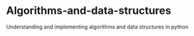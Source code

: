 # Algorithms-and-data-structures
Understanding and implementing algorithms and data structures in python
